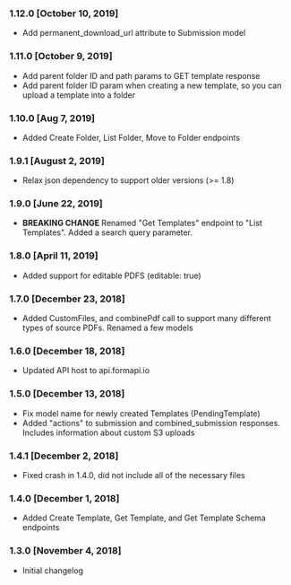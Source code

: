 ### 1.12.0 [October 10, 2019]

- Add permanent_download_url attribute to Submission model

### 1.11.0 [October 9, 2019]

- Add parent folder ID and path params to GET template response
- Add parent folder ID param when creating a new template, so you can upload a template into a folder

### 1.10.0 [Aug 7, 2019]
* Added Create Folder, List Folder, Move to Folder endpoints

### 1.9.1 [August 2, 2019]

- Relax json dependency to support older versions (>= 1.8)

### 1.9.0 [June 22, 2019]

- **BREAKING CHANGE** Renamed "Get Templates" endpoint to "List Templates". Added a search query parameter.

### 1.8.0 [April 11, 2019]

- Added support for editable PDFS (editable: true)

### 1.7.0 [December 23, 2018]

- Added CustomFiles, and combinePdf call to support many different types of source PDFs. Renamed a few models

### 1.6.0 [December 18, 2018]

- Updated API host to api.formapi.io

### 1.5.0 [December 13, 2018]

- Fix model name for newly created Templates (PendingTemplate)
- Added "actions" to submission and combined_submission responses. Includes information about custom S3 uploads

### 1.4.1 [December 2, 2018]

- Fixed crash in 1.4.0, did not include all of the necessary files

### 1.4.0 [December 1, 2018]

- Added Create Template, Get Template, and Get Template Schema endpoints

### 1.3.0 [November 4, 2018]

- Initial changelog

